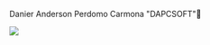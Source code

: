 Danier Anderson Perdomo Carmona "DAPCSOFT"👋

![](https://drive.google.com/drive/folders/1-5hfpt1_JeQCCIXxz6KnF9XZs_eaPpU8.png)




